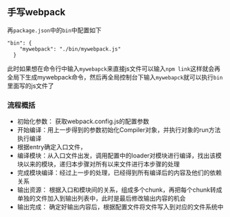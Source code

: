 ##  手写webpack
再`package.json`中的`bin`中配置如下
```
"bin": {
    "mywebpack": "./bin/mywebpack.js"
  }
```
此时如果想在命令行中输入`mywebapck`来直接js文件可以输入`npm link`这样就会再全局下生成mywebpack命令，然后再全局控制台下输入`mywebapck`就可以执行`bin`里面写的js文件了

### 流程概括
* 初始化参数： 获取webpack.config.js的配置参数
* 开始编译：用上一步得到的参数初始化Compiler对象，并执行对象的run方法执行编译
* 根据entry确定入口文件，
* 编译模块：从入口文件出发，调用配置中的loader对模块进行编译，找出该模块以来的模块，递归本步骤对所有以来文件进行本步骤的处理
* 完成模块编译：经过上一步的处理，已经得到所有编译后的内容及他们的依赖关系
* 输出资源： 根据入口和模块间的关系，组成多个chunk，再把每个chunk转成单独的文件加入到输出列表中，此时是最后修改输出内容的机会
* 输出完成： 确定好输出内容后，根据配置文件将文件写入到对应的文件系统中
